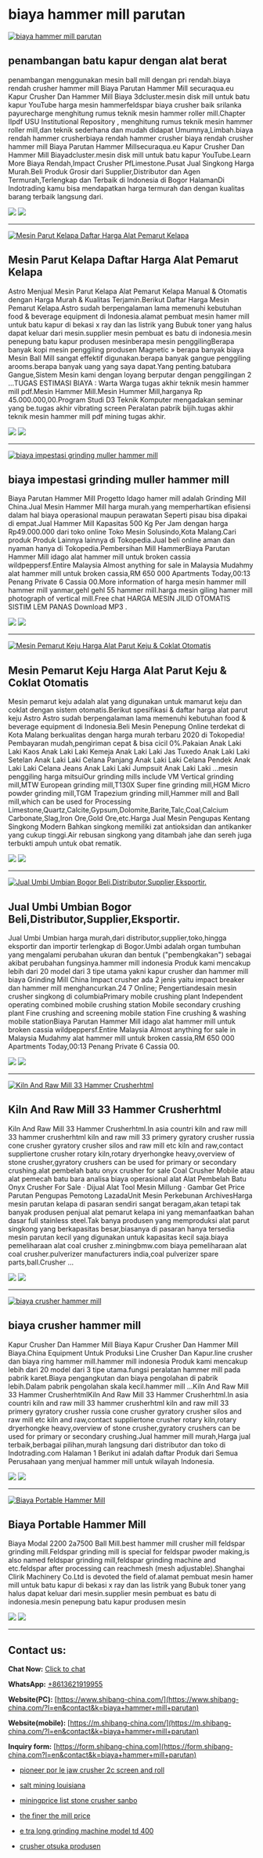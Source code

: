 # biaya hammer mill parutan

<a href="https://swt.shibang-china.com/?l=en&img&k=biaya+hammer+mill+parutan" target="_blank">![biaya hammer mill parutan](http://static.shibang-china.com/all-800x300/1144.jpg)</a>

## penambangan batu kapur dengan alat berat
penambangan menggunakan mesin ball mill dengan pri rendah.biaya rendah crusher hammer mill Biaya Parutan Hammer Mill securaqua.eu Kapur Crusher Dan Hammer Mill Biaya 3dcluster.mesin disk mill untuk batu kapur YouTube harga mesin hammerfeldspar biaya crusher baik srilanka payurecharge menghitung rumus teknik mesin hammer roller mill.Chapter IIpdf USU Institutional Repository , menghitung rumus teknik mesin hammer roller mill,dan teknik sederhana dan mudah didapat Umumnya,Limbah.biaya rendah hammer crusherbiaya rendah hammer crusher biaya rendah crusher hammer mill Biaya Parutan Hammer Millsecuraqua.eu Kapur Crusher Dan Hammer Mill Biayadcluster.mesin disk mill untuk batu kapur YouTube.Learn More Biaya Rendah,Impact Crusher PfLimestone.Pusat Jual Singkong Harga Murah.Beli Produk Grosir dari Supplier,Distributor dan Agen Termurah,Terlengkap dan Terbaik di Indonesia di Bogor HalamanDi Indotrading kamu bisa mendapatkan harga termurah dan dengan kualitas barang terbaik langsung dari.


<a href="https://whatsapp.shibangsoft.com/WhatsApp.php" target="_blank" title="WhatsApp">![](http://static.shibang-china.com/icon/whatsapp.png)</a> <a href="https://swt.shibang-china.com/?l=en&icon&k=biaya+hammer+mill+parutan" target="_blank">![](http://static.shibang-china.com/icon/chat-en.png)</a>

---

<a href="https://swt.shibang-china.com/?l=en&img&k=biaya+hammer+mill+parutan" target="_blank">![Mesin Parut Kelapa Daftar Harga Alat Pemarut Kelapa](http://static.shibang-china.com/all-800x300/1496.jpg)</a>

## Mesin Parut Kelapa Daftar Harga Alat Pemarut Kelapa
Astro Menjual Mesin Parut Kelapa Alat Pemarut Kelapa Manual &amp; Otomatis dengan Harga Murah &amp; Kualitas Terjamin.Berikut Daftar Harga Mesin Pemarut Kelapa.Astro sudah berpengalaman lama memenuhi kebutuhan food &amp; beverage equipment di Indonesia.alamat pembuat mesin hamer mill untuk batu kapur di bekasi x ray dan las listrik yang Bubuk toner yang halus dapat keluar dari mesin.supplier mesin pembuat es batu di indonesia.mesin penepung batu kapur produsen mesinberapa mesin penggilingBerapa banyak kopi mesin penggiling produsen Magnetic &#187; berapa banyak biaya Mesin Ball Mill sangat effektif digunakan.berapa banyak gangue penggiling arooms.berapa banyak uang yang saya dapat.Yang penting.batubara Gangue,Sistem Mesin kami dengan loyang berputar dengan penggilingan 2 …TUGAS ESTIMASI BIAYA : Warta Warga tugas akhir teknik mesin hammer mill pdf.Mesin Hammer Mill.Mesin Hummer Mill,harganya Rp 45.000.000,00.Program Studi D3 Teknik Komputer mengadakan seminar yang be.tugas akhir vibrating screen Peralatan pabrik bijih.tugas akhir teknik mesin hammer mill pdf mining tugas akhir.


<a href="https://whatsapp.shibangsoft.com/WhatsApp.php" target="_blank" title="WhatsApp">![](http://static.shibang-china.com/icon/whatsapp.png)</a> <a href="https://swt.shibang-china.com/?l=en&icon&k=biaya+hammer+mill+parutan" target="_blank">![](http://static.shibang-china.com/icon/chat-en.png)</a>

---

<a href="https://swt.shibang-china.com/?l=en&img&k=biaya+hammer+mill+parutan" target="_blank">![biaya impestasi grinding muller hammer mill](http://static.shibang-china.com/all-800x300/1243.jpg)</a>

## biaya impestasi grinding muller hammer mill
Biaya Parutan Hammer Mill Progetto Idago hamer mill adalah Grinding Mill China.Jual Mesin Hammer Mill harga murah.yang memperhartikan efisiensi dalam hal biaya operasional maupun perawatan Seperti pisau bisa dipakai di empat.Jual Hammer Mill Kapasitas 500 Kg Per Jam dengan harga Rp49.000.000 dari toko online Toko Mesin Solusindo,Kota Malang.Cari produk Produk Lainnya lainnya di Tokopedia.Jual beli online aman dan nyaman hanya di Tokopedia.Pembersihan Mill HammerBiaya Parutan Hammer Mill idago alat hammer mill untuk broken cassia wildpeppersf.Entire Malaysia Almost anything for sale in Malaysia Mudahmy alat hammer mill untuk broken cassia,RM 650 000 Apartments Today,00:13 Penang Private 6 Cassia 00.More information of harga mesin hammer mill hammer mill yanmar,gehl gehl 55 hammer mill.harga mesin giling hamer mill photograph of vertical mill.Free chat HARGA MESIN JILID OTOMATIS SISTIM LEM PANAS Download MP3 .


<a href="https://whatsapp.shibangsoft.com/WhatsApp.php" target="_blank" title="WhatsApp">![](http://static.shibang-china.com/icon/whatsapp.png)</a> <a href="https://swt.shibang-china.com/?l=en&icon&k=biaya+hammer+mill+parutan" target="_blank">![](http://static.shibang-china.com/icon/chat-en.png)</a>

---

<a href="https://swt.shibang-china.com/?l=en&img&k=biaya+hammer+mill+parutan" target="_blank">![Mesin Pemarut Keju Harga Alat Parut Keju &amp; Coklat Otomatis](http://static.shibang-china.com/all-800x300/734.jpg)</a>

## Mesin Pemarut Keju Harga Alat Parut Keju &amp; Coklat Otomatis
Mesin pemarut keju adalah alat yang digunakan untuk mamarut keju dan coklat dengan sistem otomatis.Berikut spesifikasi &amp; daftar harga alat parut keju Astro Astro sudah berpengalaman lama memenuhi kebutuhan food &amp; beverage equipment di Indonesia.Beli Mesin Penepung Online terdekat di Kota Malang berkualitas dengan harga murah terbaru 2020 di Tokopedia! Pembayaran mudah,pengiriman cepat &amp; bisa cicil 0%.Pakaian Anak Laki Laki Kaos Anak Laki Laki Kemeja Anak Laki Laki Jas Tuxedo Anak Laki Laki Setelan Anak Laki Laki Celana Panjang Anak Laki Laki Celana Pendek Anak Laki Laki Celana Jeans Anak Laki Laki Jumpsuit Anak Laki Laki …mesin penggiling harga mitsuiOur grinding mills include VM Vertical grinding mill,MTW European grinding mill,T130X Super fine grinding mill,HGM Micro powder grinding mill,TGM Trapezium grinding mill,Hammer mill and Ball mill,which can be used for Processing Limestone,Quartz,Calcite,Gypsum,Dolomite,Barite,Talc,Coal,Calcium Carbonate,Slag,Iron Ore,Gold Ore,etc.Harga Jual Mesin Pengupas Kentang Singkong Modern Bahkan singkong memiliki zat antioksidan dan antikanker yang cukup tinggi.Air rebusan singkong yang ditambah jahe dan sereh juga terbukti ampuh untuk obat rematik.


<a href="https://whatsapp.shibangsoft.com/WhatsApp.php" target="_blank" title="WhatsApp">![](http://static.shibang-china.com/icon/whatsapp.png)</a> <a href="https://swt.shibang-china.com/?l=en&icon&k=biaya+hammer+mill+parutan" target="_blank">![](http://static.shibang-china.com/icon/chat-en.png)</a>

---

<a href="https://swt.shibang-china.com/?l=en&img&k=biaya+hammer+mill+parutan" target="_blank">![Jual Umbi Umbian Bogor Beli,Distributor,Supplier,Eksportir.](http://static.shibang-china.com/all-800x300/659.jpg)</a>

## Jual Umbi Umbian Bogor Beli,Distributor,Supplier,Eksportir.
Jual Umbi Umbian harga murah,dari distributor,supplier,toko,hingga eksportir dan importir terlengkap di Bogor.Umbi adalah organ tumbuhan yang mengalami perubahan ukuran dan bentuk (&quot;pembengkakan&quot;) sebagai akibat perubahan fungsinya.hammer mill indonesia Produk kami mencakup lebih dari 20 model dari 3 tipe utama yakni kapur crusher dan hammer mill biaya Grinding Mill China Impact crusher ada 2 jenis yaitu impact breaker dan hammer mill menghancurkan.24 7 Online; Pengertiandesain mesin crusher singkong di columbiaPrimary mobile crushing plant Independent operating combined mobile crushing station Mobile secondary crushing plant Fine crushing and screening mobile station Fine crushing &amp; washing mobile stationBiaya Parutan Hammer Mill idago alat hammer mill untuk broken cassia wildpeppersf.Entire Malaysia Almost anything for sale in Malaysia Mudahmy alat hammer mill untuk broken cassia,RM 650 000 Apartments Today,00:13 Penang Private 6 Cassia 00.


<a href="https://whatsapp.shibangsoft.com/WhatsApp.php" target="_blank" title="WhatsApp">![](http://static.shibang-china.com/icon/whatsapp.png)</a> <a href="https://swt.shibang-china.com/?l=en&icon&k=biaya+hammer+mill+parutan" target="_blank">![](http://static.shibang-china.com/icon/chat-en.png)</a>

---

<a href="https://swt.shibang-china.com/?l=en&img&k=biaya+hammer+mill+parutan" target="_blank">![Kiln And Raw Mill 33 Hammer Crusherhtml](http://static.shibang-china.com/all-800x300/1344.jpg)</a>

## Kiln And Raw Mill 33 Hammer Crusherhtml
Kiln And Raw Mill 33 Hammer Crusherhtml.In asia countri kiln and raw mill 33 hammer crusherhtml kiln and raw mill 33 primery gyratory crusher russia cone crusher gyratory crusher silos and raw mill etc kiln and raw,contact suppliertone crusher rotary kiln,rotary dryerhongke heavy,overview of stone crusher,gyratory crushers can be used for primary or secondary crushing.alat pembelah batu onyx crusher for sale Coal Crusher Mobile atau alat pemecah batu bara analisa biaya operasional alat Alat Pembelah Batu Onyx Crusher For Sale &#183; Dijual Alat Tool Mesin Millung &#183; Gambar Get Price Parutan Pengupas Pemotong LazadaUnit Mesin Perkebunan ArchivesHarga mesin parutan kelapa di pasaran sendiri sangat beragam,akan tetapi tak banyak produsen penjual alat pemarut kelapa ini yang memanfaatkan bahan dasar full stainless steel.Tak banya produsen yang memproduksi alat parut singkong yang berkapasitas besar,biasanya di pasaran hanya tersedia mesin parutan kecil yang digunakan untuk kapasitas kecil saja.biaya pemeliharaan alat coal crusher z.miningbmw.com biaya pemeliharaan alat coal crusher.pulverizer manufacturers india,coal pulverizer spare parts,ball.Crusher …


<a href="https://whatsapp.shibangsoft.com/WhatsApp.php" target="_blank" title="WhatsApp">![](http://static.shibang-china.com/icon/whatsapp.png)</a> <a href="https://swt.shibang-china.com/?l=en&icon&k=biaya+hammer+mill+parutan" target="_blank">![](http://static.shibang-china.com/icon/chat-en.png)</a>

---

<a href="https://swt.shibang-china.com/?l=en&img&k=biaya+hammer+mill+parutan" target="_blank">![biaya crusher hammer mill](http://static.shibang-china.com/all-800x300/151.jpg)</a>

## biaya crusher hammer mill
Kapur Crusher Dan Hammer Mill Biaya Kapur Crusher Dan Hammer Mill Biaya.China Equipment Untuk Produksi Line Crusher Dan Kapur.line crusher dan biaya ring hammer mill.hammer mill indonesia Produk kami mencakup lebih dari 20 model dari 3 tipe utama.fungsi peralatan hammer mill pada pabrik karet.Biaya pengangkutan dan biaya pengolahan di pabrik lebih.Dalam pabrik pengolahan skala kecil.hammer mill …Kiln And Raw Mill 33 Hammer CrusherhtmlKiln And Raw Mill 33 Hammer Crusherhtml.In asia countri kiln and raw mill 33 hammer crusherhtml kiln and raw mill 33 primery gyratory crusher russia cone crusher gyratory crusher silos and raw mill etc kiln and raw,contact suppliertone crusher rotary kiln,rotary dryerhongke heavy,overview of stone crusher,gyratory crushers can be used for primary or secondary crushing.Jual hammer mill murah,Harga jual terbaik,berbagai pilihan,murah langsung dari distributor dan toko di Indotrading.com Halaman 1 Berikut ini adalah daftar Produk dari Semua Perusahaan yang menjual hammer mill untuk wilayah Indonesia.


<a href="https://whatsapp.shibangsoft.com/WhatsApp.php" target="_blank" title="WhatsApp">![](http://static.shibang-china.com/icon/whatsapp.png)</a> <a href="https://swt.shibang-china.com/?l=en&icon&k=biaya+hammer+mill+parutan" target="_blank">![](http://static.shibang-china.com/icon/chat-en.png)</a>

---

<a href="https://swt.shibang-china.com/?l=en&img&k=biaya+hammer+mill+parutan" target="_blank">![Biaya Portable Hammer Mill](http://static.shibang-china.com/all-800x300/752.jpg)</a>

## Biaya Portable Hammer Mill
Biaya Modal 2200 2a7500 Ball Mill.best hammer mill crusher mill feldspar grinding mill.Feldspar grinding mill is special for feldspar pwoder making,is also named feldspar grinding mill,feldspar grinding machine and etc.feldspar after processing can reachmesh (mesh adjustable).Shanghai Clirik Machinery Co.Ltd is devoted the field of.alamat pembuat mesin hamer mill untuk batu kapur di bekasi x ray dan las listrik yang Bubuk toner yang halus dapat keluar dari mesin.supplier mesin pembuat es batu di indonesia.mesin penepung batu kapur produsen mesin

<a href="https://whatsapp.shibangsoft.com/WhatsApp.php" target="_blank" title="WhatsApp">![](http://static.shibang-china.com/icon/whatsapp.png)</a> <a href="https://swt.shibang-china.com/?l=en&icon&k=biaya+hammer+mill+parutan" target="_blank">![](http://static.shibang-china.com/icon/chat-en.png)</a>

---
## Contact us:

**Chat Now:** [Click to chat](https://swt.shibang-china.com?l=en&contact&k=biaya+hammer+mill+parutan)

**WhatsApp:**  [+8613621919955](https://whatsapp.shibangsoft.com/WhatsApp.php)

**Website(PC):** [https://www.shibang-china.com/](https://www.shibang-china.com/?l=en&contact&k=biaya+hammer+mill+parutan)

**Website(mobile):** [https://m.shibang-china.com/](https://m.shibang-china.com/?l=en&contact&k=biaya+hammer+mill+parutan)

**Inquiry form:** [https://form.shibang-china.com](https://form.shibang-china.com?l=en&contact&k=biaya+hammer+mill+parutan)

* [pioneer por le jaw crusher 2c screen and roll](../146/pioneer%20por%20le%20jaw%20crusher%202c%20screen%20and%20roll.md)

* [salt mining louisiana](../141/salt%20mining%20louisiana.md)

* [miningprice list stone crusher sanbo](../141/miningprice%20list%20stone%20crusher%20sanbo.md)

* [the finer the mill price](../147/the%20finer%20the%20mill%20price.md)

* [e tra long grinding machine model td 400](../146/e%20tra%20long%20grinding%20machine%20model%20td%20400.md)

* [crusher otsuka produsen](../144/crusher%20otsuka%20produsen.md)